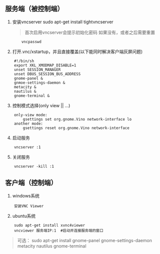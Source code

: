 ## 服务端（被控制端）

1. 安装vncserver
	sudo apt-get install tightvncserver

    > 首次启用vncserver会提示初始化密码
    >如果没有，或者之后需要重置
    ```
        vncpasswd
    ```

2. 打开.vnc/xstartup，并且直接覆盖(以下能同时解决客户端灰屏问题)
```
	#!/bin/sh
    export XKL_XMODMAP_DISABLE=1	 
    unset SESSION_MANAGER	
    unset DBUS_SESSION_BUS_ADDRESS
    gnome-panel &	
    gnmoe-settings-daemon &	
    metacity &	
    nautilus &	
    gnome-terminal &
```

3. 控制模式选择(only view || ...)
```
    only-view mode:
    	gsettings set org.gnome.Vino network-interface lo 
    another mode:
    	gsettings reset org.gnome.Vino network-interface 
```

4. 启动服务  
```    
    vncserver :1  
```

5. 关闭服务
```
	vncserver -kill :1  
```


## 客户端（控制端）
1. windows系统  
```
    安装VNC Viewer
```

2. ubuntu系统
```
	sudo apt-get install xvnc4viewer  
	vncviewer 服务端IP:1  #启动并连接服务端的窗口
```


>可选：
    sudo apt-get install gnome-panel gnome-settings-daemon metacity nautilus gnome-terminal  
